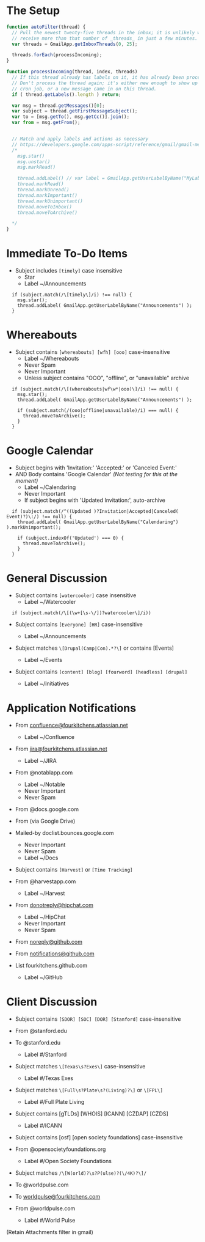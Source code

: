 # The Setup

``` js
function autoFilter(thread) {
  // Pull the newest twenty-five threads in the inbox; it is unlikely we'll
  // receive more than that number of _threads_ in just a few minutes.
  var threads = GmailApp.getInboxThreads(0, 25);

  threads.forEach(processIncoming);
}

function processIncoming(thread, index, threads)
  // If this thread already has labels on it, it has already been processed.
  // Don't process the thread again; it's either new enough to show up in the
  // cron job, or a new message came in on this thread.
  if ( thread.getLabels().length ) return;

  var msg = thread.getMessages()[0];
  var subject = thread.getFirstMessageSubject();
  var to = [msg.getTo(), msg.getCc()].join();
  var from = msg.getFrom();


  // Match and apply labels and actions as necessary
  // https://developers.google.com/apps-script/reference/gmail/gmail-message
  /*
    msg.star()
    msg.unstar()
    msg.markRead()

    thread.addLabel() // var label = GmailApp.getUserLabelByName("MyLabel");
    thread.markRead()
    thread.markUnread()
    thread.markImportant()
    thread.markUnimportant()
    thread.moveToInbox()
    thread.moveToArchive()

  */
}
```

# Immediate To-Do Items

- Subject includes `[timely]` case insensitive
  - Star
  - Label ~/Announcements

```
  if (subject.match(/\[timely\]/i) !== null) {
    msg.star();
    thread.addLabel( GmailApp.getUserLabelByName("Announcements") );
  }
```

# Whereabouts

- Subject contains `[whereabouts] [wfh] [ooo]` case-insensitive
  - Label ~/Whereabouts
  - Never Spam
  - Never Important
  - Unless subject contains "OOO", "offline", or "unavailable" archive

```
  if (subject.match(/\[(whereabouts|wf\w*|ooo)\]/i) !== null) {
    msg.star();
    thread.addLabel( GmailApp.getUserLabelByName("Announcements") );

    if (subject.match(/(ooo|offline|unavailable)/i) === null) {
      thread.moveToArchive();
    }
  }
```

# Google Calendar

- Subject begins with 'Invitation:' 'Accepted:' or 'Canceled Event:'
- AND Body contains 'Google Calendar' _(Not testing for this at the moment)_
  - Label ~/Calendaring
  - Never Important
  - If subject begins with 'Updated Invitation:', auto-archive

```
  if (subject.match(/^((Updated )?Invitation|Accepted|Canceled( Event)?)\:/) !== null) {
    thread.addLabel( GmailApp.getUserLabelByName("Calendaring") ).markUnimportant();

    if (subject.indexOf('Updated') === 0) {
      thread.moveToArchive();
    }
  }
```

# General Discussion

- Subject contains `[watercooler]` case insensitive
  - Label ~/Watercooler

```
  if (subject.match(/\[(\w+[\s-\/])?watercooler\]/i))
```

- Subject contains `[Everyone] [HR]` case-insensitive
  - Label ~/Announcements

- Subject matches `\[Drupal(Camp|Con).*?\]` or contains [Events]
  - Label ~/Events

- Subject contains `[content] [blog] [fourword] [headless] [drupal]`
  - Label ~/Initiatives

# Application Notifications

- From confluence@fourkitchens.atlassian.net
  - Label ~/Confluence

- From jira@fourkitchens.atlassian.net
  - Label ~/JIRA

- From @notablapp.com
  - Label ~/Notable
  - Never Important
  - Never Spam

- From @docs.google.com
- From (via Google Drive)
- Mailed-by doclist.bounces.google.com
  - Never Important
  - Never Spam
  - Label ~/Docs

- Subject contains `[Harvest]` or `[Time Tracking]`
- From @harvestapp.com
  - Label ~/Harvest

- From donotreply@hipchat.com
  - Label ~/HipChat
  - Never Important
  - Never Spam

- From noreply@github.com
- From notifications@github.com
- List fourkitchens.github.com
  - Label ~/GitHub


# Client Discussion

- Subject contains `[SDOR] [SOC] [DOR] [Stanford]` case-insensitive
- From @stanford.edu
- To @stanford.edu
  - Label #/Stanford

- Subject matches `\[Texas\s?Exes\]` case-insensitive
  - Label #/Texas Exes

- Subject matches `\[Full\s?Plate\s?(Living)?\]` or `\[FPL\]`
  - Label #/Full Plate Living

- Subject contains [gTLDs] [WHOIS] [ICANN] [CZDAP] [CZDS]
  - Label #/ICANN

- Subject contains [osf] [open society foundations] case-insensitive
- From @opensocietyfoundations.org
  - Label #/Open Society Foundations

- Subject matches `/\[W(orld)?\s?P(ulse)?(\/4K)?\]/`
- To @worldpulse.com
- To worldpulse@fourkitchens.com
- From @worldpulse.com
  - Label #/World Pulse

(Retain Attachments filter in gmail)
